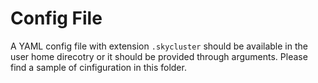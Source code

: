 # Config File

A YAML config file with extension `.skycluster` should be available in the user home direcotry or 
it should be provided through arguments. Please find a sample of cinfiguration in
this folder.